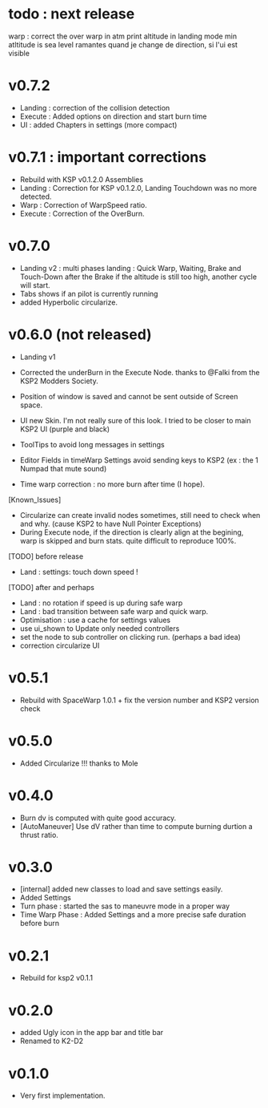 
# todo : next release
warp : correct the over warp in atm
print altitude in landing mode
min atltitude is sea level
ramantes quand je change de direction, si l'ui est visible


# v0.7.2
* Landing : correction of the collision detection
* Execute : Added options on direction and start burn time
* UI : added Chapters in settings (more compact)

# v0.7.1 : important corrections
* Rebuild with KSP v0.1.2.0 Assemblies
* Landing : Correction for KSP v0.1.2.0, Landing Touchdown was no more detected.
* Warp : Correction of WarpSpeed ratio.
* Execute : Correction of the OverBurn.

# v0.7.0
* Landing v2  : multi phases landing : Quick Warp, Waiting, Brake and Touch-Down
  after the Brake if the altitude is still too high, another cycle will start.
* Tabs shows if an pilot is currently running
* added Hyperbolic circularize.

# v0.6.0 (not released)
* Landing v1

* Corrected the underBurn in the Execute Node. thanks to @Falki from the KSP2 Modders Society.
* Position of window is saved and cannot be sent outside of Screen space.
* UI new Skin. I'm not really sure of this look. I tried to be closer to main KSP2 UI (purple and black)
* ToolTips to avoid long messages in settings
* Editor Fields in timeWarp Settings avoid sending keys to KSP2 (ex : the 1 Numpad that mute sound)
* Time warp correction : no more burn after time (I hope).

[Known_Issues]
* Circularize can create invalid nodes sometimes, still need to check when and why. (cause KSP2 to have Null Pointer Exceptions)
* During Execute node, if the direction is clearly align at the begining, warp is skipped and burn stats. quite difficult to reproduce 100%.

[TODO] before release

* Land : settings: touch down speed !

[TODO] after and perhaps
* Land : no rotation if speed is up during safe warp
* Land : bad transition between safe warp and quick warp.
* Optimisation : use a cache for settings values
* use ui_shown to Update only needed controllers
* set the node to sub controller on clicking run. (perhaps a bad idea)
* correction circularize UI

# v0.5.1
* Rebuild with SpaceWarp 1.0.1 + fix the version number and KSP2 version check

# v0.5.0
* Added Circularize !!! thanks to Mole

# v0.4.0
* Burn dv is computed with quite good accuracy.
* [AutoManeuver] Use dV rather than time to compute burning durtion a thrust ratio.

# v0.3.0
* [internal] added new classes to load and save settings easily.
* Added Settings
* Turn phase : started the sas to maneuvre mode in a proper way
* Time Warp Phase : Added Settings and a more precise safe duration before burn

# v0.2.1
* Rebuild for ksp2 v0.1.1

# v0.2.0
* added Ugly icon in the app bar and title bar
* Renamed to K2-D2

# v0.1.0

* Very first implementation.